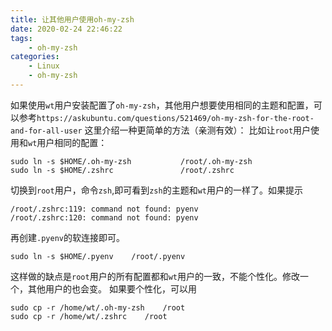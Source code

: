 ```yaml
---
title: 让其他用户使用oh-my-zsh
date: 2020-02-24 22:46:22
tags:
    - oh-my-zsh
categories:
    - Linux
    - oh-my-zsh
---
```

如果使用`wt`用户安装配置了`oh-my-zsh`，其他用户想要使用相同的主题和配置，可以参考`https://askubuntu.com/questions/521469/oh-my-zsh-for-the-root-and-for-all-user`
这里介绍一种更简单的方法（亲测有效）：
比如让`root`用户使用和`wt`用户相同的配置：
<!--more-->
```shell
sudo ln -s $HOME/.oh-my-zsh           /root/.oh-my-zsh
sudo ln -s $HOME/.zshrc               /root/.zshrc
```
切换到`root`用户，命令`zsh`,即可看到`zsh`的主题和`wt`用户的一样了。如果提示
```shell
/root/.zshrc:119: command not found: pyenv
/root/.zshrc:120: command not found: pyenv
```
再创建`.pyenv`的软连接即可。
```shell
sudo ln -s $HOME/.pyenv    /root/.pyenv
```
这样做的缺点是`root`用户的所有配置都和`wt`用户的一致，不能个性化。修改一个，其他用户的也会变。
如果要个性化，可以用
```shell
sudo cp -r /home/wt/.oh-my-zsh    /root
sudo cp -r /home/wt/.zshrc    /root
```
